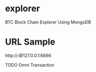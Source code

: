 # explorer
BTC Block Chain Explorer 
Using MongoDB

# URL Sample
http://***:***@127.0.0.1:6666

TODO
Omni Transaction